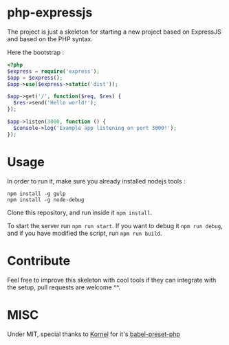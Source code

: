 # php-expressjs

The project is just a skeleton for starting a new project based on ExpressJS
and based on the PHP syntax.

Here the bootstrap :

```php
<?php
$express = require('express');
$app = $express();
$app->use($express->static('dist'));

$app->get('/', function($req, $res) {
  $res->send('Hello world!');
});

$app->listen(3000, function () {
  $console->log('Example app listening on port 3000!');
});
```

# Usage

In order to run it, make sure you already installed nodejs tools :

```
npm install -g gulp
npm install -g node-debug
```

Clone this repository, and run inside it `npm install`.

To start the server run `npm run start`. If you want to debug it `npm run debug`,
and if you have modified the script, run `npm run build`.

# Contribute

Feel free to improve this skeleton with cool tools if they can integrate with the setup, pull requests are welcome ^^.

# MISC

Under MIT, special thanks to [Kornel](https://twitter.com/kornelski) for it's [babel-preset-php](https://gitlab.com/kornelski/babel-preset-php)
